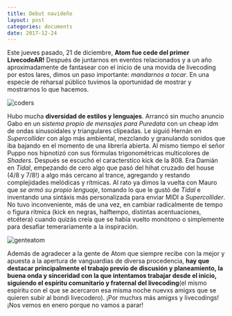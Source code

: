 ```yaml
---
title: Debut navideño
layout: post
categories: documents
date: 2017-12-24
---
```


Este jueves pasado, 21 de diciembre, **Atom fue cede del primer LivecodeAR!** Después de juntarnos en eventos relacionados y 
a un año aproximadamente de fantasear con el inicio de una movida de livecoding por estos lares, dimos un paso importante: 
*mandarnos a tocar*. En una especie de reharsal público tuvimos la oportunidad de mostrar y mostrarnos lo que hacemos.

![coders](https://raw.github.com/livecodear/livecodear.github.io/blob/master/assets/atom2017/20171223_171321.jpg)

Hubo mucha **diversidad de estilos y lenguajes**. Arrancó sin mucho anuncio Gabo en un *sistema propio de mensajes para Puredata* 
con un cheap idm de ondas sinusoidales y triangulares clipeadas. Le siguió Hernán en *Supercollider* con algo más ambiental,
mezclando y granulando sonidos que iba bajando en el momento de una librería abierta. Al mismo tiempo el señor Puppo nos 
hipnotizó con sus fórmulas trigonométricas multicolores de *Shaders*. Después se escuchó el caracterstíco kick de la 808. 
Era Damián en *Tidal*, empezando de cero algo que pasó del hihat cruzado del house (4/8 y 7/8!) a algo más cercano al trance, 
agregando y restando complejidades melódicas y rítmicas. Al rato ya dimos la vuelta con Mauro que *se armó su propio lenguaje*, 
tomando lo que le gustó de *Tidal* e inventando una sintáxis más personalizada para enviar MIDI a *Supercollider*. No tuvo 
inconveniente, más de una vez, en cambiar radicalmente de tempo o figura rítmica (kick en negras, halftempo, distintas
acentuaciones, etcétera) cuando quizás creía que se había vuelto monótono o simplemente para desafiar temerariamente a la 
inspiración.

![genteatom](https://raw.github.com/livecodear/livecodear.github.io/blob/master/assets/atom2017/20171223_172043.jpg)

Además de agradecer a la gente de Atom que siempre recibe con la mejor y apuesta a la apertura de vanguardias de diversa 
procedencia, **hay que destacar principalmente el trabajo previo de discusión y planeamiento, la buena onda y sinceridad con la 
que intentamos trabajar desde el inicio, siguiendo el espíritu comunitario y fraternal del livecoding**(el mismo espíritu con el
 que se acercaron esa misma noche nuevxs amigxs que se quieren subir al bondi livecodero).  ¡Por muchxs más amigxs y livecodings!
  ¡Nos vemos en enero porque no vamos a parar!
